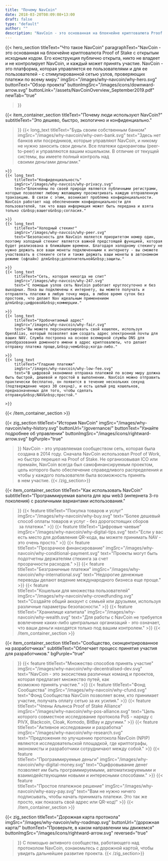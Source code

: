 ```yaml
---
title: "Почему NavCoin"
date: 2018-03-20T08:09:08+13:00
draft: false
type: "default"
author: ""
description: "NavCoin - это основанная на блокчейне криптовалюта Proof of Stake с открытым исходным кодом. NavCoin - это платформа, которая управляется ее пользователями и для ее пользователей."
---
```

{{< hero_section
titleText="Что такое NavCoin"
paragraphText="NavCoin - это основанная на блокчейне криптовалюта Proof of Stake с открытым исходным кодом. Его конструкция публично открыта, никто не владеет и не контролирует NavCoin, и каждый может принять участие.  NavCoin - это платформа, которая управляется ее пользователями и для ее пользователей - с стимулированной сетью узлов, проверяющих платежи по&nbsp;всему&nbsp;миру."
imgSrc="/images/why-navcoin/why-hero.svg"
buttonText="Обзор проекта"
buttonImgSrc="/images/icons/downward-arrow.svg"
buttonLink="/assets/NavCoinOverview_September2019.pdf"
newTab="true"
>}}

{{< item_container_section
    titleText="Почему люди используют&nbsp;NavCoin?"
    subtitleText="Это дешево, быстро, экологично и конфиденциально."
>}}
    {{< long_text
        titleText="Будь своим собственным банком"
        imgSrc="/images/why-navcoin/why-own-bank.svg"
        text="Здесь нет банков или посредников, которые управляют NavCoin, и никому не нужно заносить свои деньги. Все платежи одноранговы (peer-to-peer) и управляются вашим кошельком. В отличие от текущей системы, вы имеете полный контроль над своими&nbsp;деньгами&nbsp;деньгами."

    >}}
    {{< long_text
        titleText="Конфиденциальность"
        imgSrc="/images/why-navcoin/why-privacy.svg"
        text="Блокчейны по своей природе являются публичными регистрами, которые позволяют любому желающему просматривать каждую отправленную транзакцию. В связи с этим, возникает проблема конфиденциальности. NavCoin работает над обеспечением конфиденциальности для пользователей, так что ваша информация может быть передана и взята только с&nbsp;вашего&nbsp;согласия."

    >}}
    {{< long_text
        titleText="Холодный стекинг"
        imgSrc="/images/why-navcoin/why-peer.svg"
        text="Безопасность для NavCoin является приоритетом номер один, поэтому холодный стекинг является важной предстоящей функцией, которая будет реализована в ближайшем времени. Благодаря холодному стекингу не нужно держать все ваши монеты подключенными к интернету - вы сможете участвовать в стекинге сети и также держать ваши монеты в автономном режиме (офлайн) для&nbsp;дополнительной&nbsp;защиты."

    >}}
    {{< long_text
        titleText="Сеть, которая никогда не спит"
        imgSrc="/images/why-navcoin/why-247.svg"
        text="С помощью узлов сеть NavCoin работает круглосуточно и без выходных. Пока вы подключены к интернету, вы можете получать и отправлять платежи в любую точку мира, в любое время суток без простоев, что делает Nav идеальным применением для&nbsp;цифровой&nbsp;коммерции."

    >}}
    {{< long_text
        titleText="Удобочитаемый адрес"
        imgSrc="/images/why-navcoin/why-fair.svg"
        text="Вы можете персонализировать свой кошелек, используя OpenAlias, который позволяет вам создать адрес электронной почты для ваших NAV. Служба построена на основе всемирной службы DNS для преобразования доменного имени в адрес криптовалюты, что делает отправку платежа проще,&nbsp;чем&nbsp;когда-либо."

    >}}
    {{< long_text
        titleText="Гладкие платежи"
        imgSrc="/images/why-navcoin/why-low-fee.svg"
        text="В цифровой экономике отправка платежей по всему миру должна быть быстрой, дешевой и простой в выполнении. NavCoin можно отправить практически бесплатно, он появится в течение нескольких секунд (подтверждение через 30 секунд), и есть целый ряд кошельков, предназначенных для того, чтобы сделать отправку&nbsp;NAV&nbsp;простой."

    >}}
{{< /item_container_section >}}

{{< zig_section
  titleText="История NavCoin"
  imgSrc="/images/why-navcoin/why-history.svg"
  buttonUrl="/governance/"
  buttonText="Узнайте подробнее об управлении"
  buttonImgSrc="/images/icons/rightward-arrow.svg"
  bgPurple="true"
>}}
NavCoin - это управляемая сообществом сеть, которая была создана в 2014 году. Сначала NavCoin использовал Proof of Work, но быстро перешел на Proof of Stake. Не организовывая ICO или премайн, NavCoin всегда был самофинансируемым проектом, цель которого было обеспечение справедливого распределения и чтобы у каждого пользователя была возможность принять в&nbsp;нем&nbsp;участие.
{{< /zig_section>}}

{{< item_container_section
    titleText="Как использовать&nbsp;NavCoin"
    subtitleText="Программируемая валюта для эры web3 (интернета 3-го поколения) с различными&nbsp;вариантами&nbsp;использования."
>}}
    {{< feature
        titleText="Покупка товаров и услуг"
        imgSrc="/images/why-navcoin/why-buy.svg"
        text="Более дешевый способ оплаты товаров и услуг - без дорогостоящих сборов &nbsp;за&nbsp;платежи."
    >}}
    {{< feature
        titleText="Цифровые чаевые"
        imgSrc="/images/why-navcoin/why-digital-tips.svg"
        text="Если у вас есть место для добавления QR-кода, вы можете принимать NAV - это&nbsp;очень&nbsp;просто."
    >}}
    {{< feature                 
        titleText="Прозрачное финансирование"
        imgSrc="/images/why-navcoin/why-conditional-payment.svg"
        text="Проекты могут быть подотчетны держателям стекинга за счет прозрачности&nbsp;расходов."
    >}}
    {{< feature                 
        titleText="Безграничные платежи"
        imgSrc="/images/why-navcoin/why-international.svg"
        text="Недорогие денежные переводы делают ведение международного бизнеса&nbsp;еще&nbsp;проще."
    >}}
    {{< feature                 
        titleText="Кошельки для множества пользователей"
        imgSrc="/images/why-navcoin/why-crowdfunding.svg"
        text="Создайте общий аккаунт с семьей или друзьями, используя различные&nbsp;параметры&nbsp;безопасности."
    >}}
    {{< feature                 
        titleText="Хранилище капитала"
        imgSrc="/images/why-navcoin/why-wealth.svg"
        text="Для работы с NavCoin не требуется вовлечение каких-либо центральных организаций - это означает, что ваши деньги находятся только под&nbsp;вашим&nbsp;контролем."
    >}}
{{< /item_container_section >}}


{{< item_container_section
    titleText="Сообщество, сконцентрированное на разработчиках"
    subtitleText="Облегчает процесс принятия участия для разработчиков."
    bgPurple="true"
>}}
    {{< feature
        titleText="Множество способов принять участие"
        imgSrc="/images/why-navcoin/why-decentralised-dev.svg"
        text="NavCoin - это экосистема различных команд и проектов, которая предлагает множество путей, как возможно&nbsp;принять&nbsp;участие."
    >}}
    {{< feature
        titleText="Фонд Сообщества"
        imgSrc="/images/why-navcoin/why-cfund.svg"
        text="Фонд Сообщества NavCoin позволяет всем, кто принимает участие, получать оплату сетью за&nbsp;их&nbsp;усилия."
    >}}
    {{< feature                 
        titleText="Члены Альянса Proof of Stake Alliance"
        imgSrc="/images/why-navcoin/why-pos-alliance.svg"
        text="Цель которого совместное исследование протокола PoS - наряду с PIVX, Blackcoin, Cloak, Komodo, BitBay&nbsp;и&nbsp;другими."
    >}}
    {{< feature                 
        titleText="Активное исследовании и разработка"
        imgSrc="/images/why-navcoin/why-research.svg"
        text="Предложения по улучшению протокола NavCoin (NPIP) являются исследовательской площадкой, где криптографы, экономисты и разработчики сотрудничают между&nbsp;собой."
    >}}
    {{< feature                 
        titleText="Программируемые деньги"
        imgSrc="/images/why-navcoin/why-digital-money.svg"
        text="Оцифровывание денег позволяет им быть программируемыми, автоматизируемыми и взаимодействующими новыми и&nbsp;интересными&nbsp;способами."
    >}}
    {{< feature                 
        titleText="Простое платежное решение"
        imgSrc="/images/why-navcoin/why-easy-pay.svg"
        text="Вам не нужно ничего подписывать, чтобы начать принимать платежи. Это так же просто, как показать свой адрес&nbsp;или&nbsp;QR-код!"
    >}}
{{< /item_container_section >}}

{{< zig_section
titleText="Дорожная карта протокола"
imgSrc="/images/why-navcoin/why-roadmap.svg"
buttonUrl="/дорожная карта/"
buttonText="Проверьте, в каком направлении мы движемся"
buttonImgSrc="/images/icons/rightward-arrow.svg"
reversed="true"
>}}
С помощью активного сообщества, работающего над протоколом NavCoin, ознакомьтесь с дорожной картой, чтобы увидеть дальнейшее&nbsp;развитие&nbsp;проекта.
{{< /zig_section>}}
